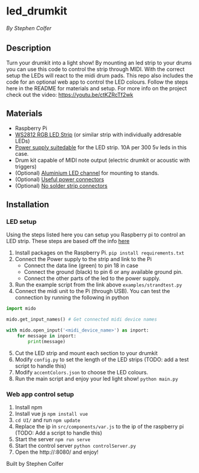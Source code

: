 # led_drumkit
###### By Stephen Colfer

## Description
Turn your drumkit into a light show! By mounting an led strip to your drums you can use this code to control the strip through MIDI. With the correct setup the LEDs will react to the midi drum pads. This repo also includes the code for an optional web app to control the LED colours. Follow the steps here in the README for materials and setup. For more info on the project check out the video: https://youtu.be/ctKZRcTf2wk


## Materials
- Raspberry Pi
- [WS2812 RGB LED Strip](https://www.amazon.co.uk/CHINLY-WS2812B-Individually-Addressable-Waterproof/dp/B01LSF4Q0A?pd_rd_w=Y8qio&pf_rd_p=907ba819-1a37-4335-8b84-d82a78945ade&pf_rd_r=XJJKR5NCNPWB7S3EAEC3&pd_rd_r=6c6d6a0f-9829-4747-8fee-2d0778cb1b8d&pd_rd_wg=QvtLt&pd_rd_i=B01LSF4Q0A&psc=1&ref_=pd_bap_d_rp_2_t) (or similar strip with individually addresable LEDs)
- [Power supply suitedable](https://www.amazon.co.uk/gp/product/B07C4SNYCH/ref=ppx_yo_dt_b_search_asin_title?ie=UTF8&psc=1) for the LED strip. 10A per 300 5v leds in this case.
- Drum kit capable of MIDI note output (electric drumkit or acoustic with triggers)
- (Optional) [Aluminium LED channel](https://www.amazon.co.uk/Chesbung-Aluminum-Channels-Diffusers-Mounting/dp/B07RJVV9MY?pd_rd_w=TNSWg&pf_rd_p=508c5101-ccd9-46e7-b139-f5fa5b359865&pf_rd_r=BYKFHRAD8NJNQ7T5TBR3&pd_rd_r=4dde0c46-0170-4a38-af65-c321c9e4feb1&pd_rd_wg=nqF4R&psc=1&ref_=pd_bap_d_csi_vtp_0_t) for mounting to stands.
- (Optional) [Useful power connectors](https://www.amazon.co.uk/gp/product/B01JZ3O36O/ref=ppx_yo_dt_b_search_asin_title?ie=UTF8&psc=1)
- (Optional) [No solder strip connectors](https://www.amazon.co.uk/gp/product/B08FHXW4G5/ref=ppx_yo_dt_b_asin_title_o09_s00?ie=UTF8&psc=1)


## Installation

### LED setup
Using the steps listed here you can setup you Raspberry pi to control an LED strip. These steps are based off the info [here](https://tutorials-raspberrypi.com/connect-control-raspberry-pi-ws2812-rgb-led-strips/)

1. Install packages on the Raspberry Pi. `pip install requirements.txt`
2. Connect the Power supply to the strip and link to the Pi
    - Connect the data line (green) to pin 18 in case
    - Connect the ground (black) to pin 6 or any available ground pin.
    - Connect the other parts of the led to the power supply.
3. Run the example script from the link above `examples/strandtest.py`
4. Connect the midi unit to the Pi (through USB). You can test the connection by running the following in python
```python
import mido

mido.get_input_names() # Get connected midi device names

with mido.open_input('<midi_device_name>') as inport:
    for message in inport:
        print(message)
```
5. Cut the LED strip and mount each section to your drumkit
6. Modify `config.py` to set the length of the LED strips (TODO: add a test script to handle this)
7. Modify `accentColors.json` to choose the LED colours.
7. Run the main script and enjoy your led light show! `python main.py`

### Web app control setup
1. Install npm
2. Install vue js `npm install vue`
3. `cd UI/` and run `npm update`
4. Replace the ip in `src/components/var.js` to the ip of the raspberry pi (TODO: Add a script to handle this)
5. Start the server `npm run serve`
6. Start the control server `python controlServer.py`
7. Open the http://<ip>:8080/ and enjoy!

Built by Stephen Colfer
